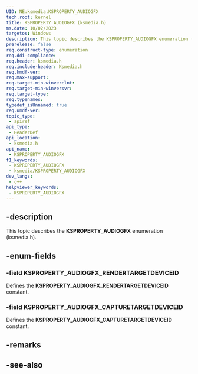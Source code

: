 ```yaml
---
UID: NE:ksmedia.KSPROPERTY_AUDIOGFX
tech.root: kernel
title: KSPROPERTY_AUDIOGFX (ksmedia.h)
ms.date: 10/02/2023
targetos: Windows
description: This topic describes the KSPROPERTY_AUDIOGFX enumeration (ksmedia.h).
prerelease: false
req.construct-type: enumeration
req.ddi-compliance: 
req.header: ksmedia.h
req.include-header: Ksmedia.h
req.kmdf-ver: 
req.max-support: 
req.target-min-winverclnt: 
req.target-min-winversvr: 
req.target-type: 
req.typenames: 
typedef_isUnnamed: true
req.umdf-ver: 
topic_type:
 - apiref
api_type:
 - HeaderDef
api_location:
 - ksmedia.h
api_name:
 - KSPROPERTY_AUDIOGFX
f1_keywords:
 - KSPROPERTY_AUDIOGFX
 - ksmedia/KSPROPERTY_AUDIOGFX
dev_langs:
 - c++
helpviewer_keywords:
 - KSPROPERTY_AUDIOGFX
---
```


## -description

This topic describes the **KSPROPERTY_AUDIOGFX** enumeration (ksmedia.h).

## -enum-fields

### -field KSPROPERTY_AUDIOGFX_RENDERTARGETDEVICEID

Defines the **KSPROPERTY_AUDIOGFX_RENDERTARGETDEVICEID** constant.

### -field KSPROPERTY_AUDIOGFX_CAPTURETARGETDEVICEID

Defines the **KSPROPERTY_AUDIOGFX_CAPTURETARGETDEVICEID** constant.

## -remarks

## -see-also
